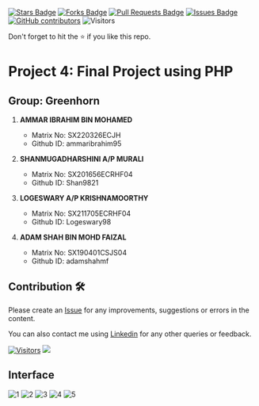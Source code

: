 <a href="https://github.com/drshahizan/software-engineering/stargazers"><img src="https://img.shields.io/github/stars/drshahizan/software-engineering" alt="Stars Badge"/></a>
<a href="https://github.com/drshahizan/software-engineering/network/members"><img src="https://img.shields.io/github/forks/drshahizan/software-engineering" alt="Forks Badge"/></a>
<a href="https://github.com/drshahizan/software-engineering/pulls"><img src="https://img.shields.io/github/issues-pr/drshahizan/software-engineering" alt="Pull Requests Badge"/></a>
<a href="https://github.com/drshahizan/software-engineering/issues"><img src="https://img.shields.io/github/issues/drshahizan/software-engineering" alt="Issues Badge"/></a>
<a href="https://github.com/drshahizan/software-engineering/graphs/contributors"><img alt="GitHub contributors" src="https://img.shields.io/github/contributors/drshahizan/software-engineering?color=2b9348"></a>
![Visitors](https://api.visitorbadge.io/api/visitors?path=https%3A%2F%2Fgithub.com%2Fdrshahizan%2Fsoftware-engineering&labelColor=%23d9e3f0&countColor=%23697689&style=flat)

Don't forget to hit the :star: if you like this repo.

# Project 4: Final Project using PHP

## Group: Greenhorn

1. **AMMAR IBRAHIM BIN MOHAMED**
   - Matrix No: SX220326ECJH
   - Github ID: ammaribrahim95

2. **SHANMUGADHARSHINI A/P MURALI**
   - Matrix No: SX201656ECRHF04
   - Github ID: Shan9821

3. **LOGESWARY A/P KRISHNAMOORTHY**
   - Matrix No: SX211705ECRHF04
   - Github ID: Logeswary98

4. **ADAM SHAH BIN MOHD FAIZAL**
   - Matrix No: SX190401CSJS04
   - Github ID: adamshahmf

## Contribution 🛠️
Please create an [Issue](https://github.com/drshahizan/software-engineering/issues) for any improvements, suggestions or errors in the content.

You can also contact me using [Linkedin](https://www.linkedin.com/in/drshahizan/) for any other queries or feedback.

[![Visitors](https://api.visitorbadge.io/api/visitors?path=https%3A%2F%2Fgithub.com%2Fdrshahizan&labelColor=%23697689&countColor=%23555555&style=plastic)](https://visitorbadge.io/status?path=https%3A%2F%2Fgithub.com%2Fdrshahizan)
![](https://hit.yhype.me/github/profile?user_id=81284918)


## Interface
![1](https://github.com/drshahizan/learn-php/blob/main/project/4-project/submission/1-GREENHORN/images/interface_1.jpeg)
![2](https://github.com/drshahizan/learn-php/blob/main/project/4-project/submission/1-GREENHORN/images/interface_2.jpeg)
![3](https://github.com/drshahizan/learn-php/blob/main/project/4-project/submission/1-GREENHORN/images/interface_3.jpeg)
![4](https://github.com/drshahizan/learn-php/blob/main/project/4-project/submission/1-GREENHORN/images/interface_4.jpeg)
![5](https://github.com/drshahizan/learn-php/blob/main/project/4-project/submission/1-GREENHORN/images/interface_5.jpeg)


